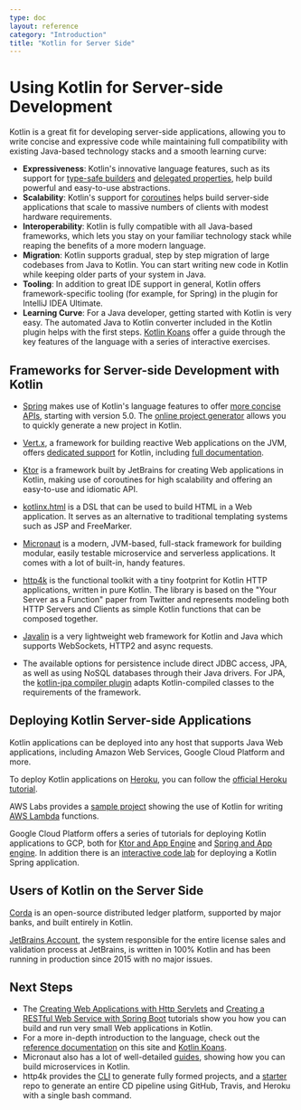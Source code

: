 ```yaml
---
type: doc
layout: reference
category: "Introduction"
title: "Kotlin for Server Side"
---
```


# Using Kotlin for Server-side Development

Kotlin is a great fit for developing server-side applications, allowing you to write concise and expressive code while
maintaining full compatibility with existing Java-based technology stacks and a smooth learning curve:

* **Expressiveness**: Kotlin's innovative language features, such as its support for [type-safe builders](/docs/reference/type-safe-builders.html)
  and [delegated properties](/docs/reference/delegated-properties.html), help build powerful and easy-to-use abstractions.
* **Scalability**: Kotlin's support for [coroutines](/docs/reference/coroutines.html) helps build server-side applications
  that scale to massive numbers of clients with modest hardware requirements.
* **Interoperability**: Kotlin is fully compatible with all Java-based frameworks, which lets you stay on your
  familiar technology stack while reaping the benefits of a more modern language.
* **Migration**: Kotlin supports gradual, step by step migration of large codebases from Java to Kotlin. You can start
  writing new code in Kotlin while keeping older parts of your system in Java.
* **Tooling**: In addition to great IDE support in general, Kotlin offers framework-specific tooling (for example,
  for Spring) in the plugin for IntelliJ IDEA Ultimate.
* **Learning Curve**: For a Java developer, getting started with Kotlin is very easy. The automated Java to Kotlin converter included in the Kotlin plugin helps with the first steps. [Kotlin Koans](/docs/tutorials/koans.html) offer a guide through the key features of the language with a series of interactive exercises.

## Frameworks for Server-side Development with Kotlin

* [Spring](https://spring.io) makes use of Kotlin's language features to offer [more concise APIs](https://spring.io/blog/2017/01/04/introducing-kotlin-support-in-spring-framework-5-0),
  starting with version 5.0. The [online project generator](https://start.spring.io/#!language=kotlin) allows you to quickly generate a new project in Kotlin.

* [Vert.x](http://vertx.io), a framework for building reactive Web applications on the JVM, offers [dedicated support](https://github.com/vert-x3/vertx-lang-kotlin)
  for Kotlin, including [full documentation](http://vertx.io/docs/vertx-core/kotlin/).

* [Ktor](https://github.com/kotlin/ktor) is a framework built by JetBrains for creating Web applications in Kotlin, making use of coroutines for high scalability and offering an easy-to-use and idiomatic API.

* [kotlinx.html](https://github.com/kotlin/kotlinx.html) is a DSL that can be used to build HTML in a Web application.
  It serves as an alternative to traditional templating systems such as JSP and FreeMarker.

* [Micronaut](https://micronaut.io/) is a modern, JVM-based, full-stack framework for building modular, easily testable microservice and serverless applications. It comes with a lot of built-in, handy features.

* [http4k](https://http4k.org/) is the functional toolkit with a tiny footprint for Kotlin HTTP applications, written in pure Kotlin. The library is based on the "Your Server as a Function" paper from Twitter and represents modeling both HTTP Servers and Clients as simple Kotlin functions that can be composed together.

* [Javalin](https://javalin.io) is a very lightweight web framework for Kotlin and Java which supports WebSockets, HTTP2 and async requests.

* The available options for persistence include direct JDBC access, JPA, as well as using NoSQL databases through their Java drivers.
  For JPA, the [kotlin-jpa compiler plugin](/docs/reference/compiler-plugins.html#jpa-support) adapts
  Kotlin-compiled classes to the requirements of the framework.

## Deploying Kotlin Server-side Applications

Kotlin applications can be deployed into any host that supports Java Web applications, including Amazon Web Services,
Google Cloud Platform and more.

To deploy Kotlin applications on [Heroku](https://www.heroku.com), you can follow the [official Heroku tutorial](https://devcenter.heroku.com/articles/getting-started-with-kotlin).

AWS Labs provides a [sample project](https://github.com/awslabs/serverless-photo-recognition) showing the use of Kotlin
for writing [AWS Lambda](https://aws.amazon.com/lambda/) functions.

Google Cloud Platform offers a series of tutorials for deploying Kotlin applications to GCP, both for [Ktor and App Engine](https://cloud.google.com/community/tutorials/kotlin-ktor-app-engine-java8) and [Spring and App engine](https://cloud.google.com/community/tutorials/kotlin-springboot-app-engine-java8). In addition
there is an [interactive code lab](https://codelabs.developers.google.com/codelabs/cloud-spring-cloud-gcp-kotlin) for deploying a Kotlin Spring application.

## Users of Kotlin on the Server Side

[Corda](https://www.corda.net/) is an open-source distributed ledger platform, supported by major
banks, and built entirely in Kotlin.

[JetBrains Account](https://account.jetbrains.com/), the system responsible for the entire license sales and validation
process at JetBrains, is written in 100% Kotlin and has been running in production since 2015 with no major issues.


## Next Steps

* The [Creating Web Applications with Http Servlets](/docs/tutorials/httpservlets.html) and
  [Creating a RESTful Web Service with Spring Boot](/docs/tutorials/spring-boot-restful.html) tutorials
  show you how you can build and run very small Web applications in Kotlin.
* For a more in-depth introduction to the language, check out the [reference documentation](/docs/reference/index.html) on this site and
  [Kotlin Koans](/docs/tutorials/koans.html).
* Micronaut also has a lot of well-detailed [guides](https://guides.micronaut.io/tags/kotlin.html), showing how you can build microservices in Kotlin.
* http4k provides the [CLI](https://toolbox.http4k.org) to generate fully formed projects, and a [starter](https://start.http4k.org) repo to generate an entire CD pipeline using GitHub, Travis, and Heroku with a single bash command.
